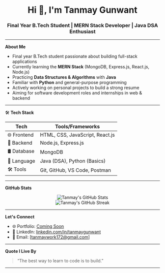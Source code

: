 <h1 align="center">Hi 👋, I'm Tanmay Gunwant</h1>
<h3 align="center">Final Year B.Tech Student | MERN Stack Developer | Java DSA Enthusiast</h3>

---

 **About Me**

-  Final year B.Tech student passionate about building full-stack applications
-  Currently learning the **MERN Stack** (MongoDB, Express.js, React.js, Node.js)
-  Practicing **Data Structures & Algorithms** with **Java**
-  Familiar with **Python** and general-purpose programming
-  Actively working on personal projects to build a strong resume
-  Aiming for software development roles and internships in web & backend

---

🛠️ **Tech Stack**

| Tech        | Tools/Frameworks                           |
|-------------|--------------------------------------------|
| 🌐 Frontend | HTML, CSS, JavaScript, React.js            |
| 🔧 Backend  | Node.js, Express.js                        |
| 🛢️ Database | MongoDB                                    |
| 🧠 Language | Java (DSA), Python (Basics)                |
| 🛠️ Tools    | Git, GitHub, VS Code, Postman              |

---

 **GitHub Stats**

<p align="center">
  <img src="https://github-readme-stats.vercel.app/api?username=Tanmay-AW&show_icons=true&theme=react" alt="Tanmay's GitHub Stats" />
  <br />
  <img src="https://github-readme-streak-stats.herokuapp.com/?user=Tanmay-AW&theme=react" alt="Tanmay's GitHub Streak" />
</p>

---

 **Let's Connect**

- 🌐 Portfolio: [Coming Soon](#)
- 💼 LinkedIn: [linkedin.com/in/tanmaygunwant](www.linkedin.com/in/tanmaygunwantdev) 
- 📧 Email: [tanmaywork172@gmail.com]

---

 **Quote I Live By**

> “The best way to learn to code is to build.”

---

